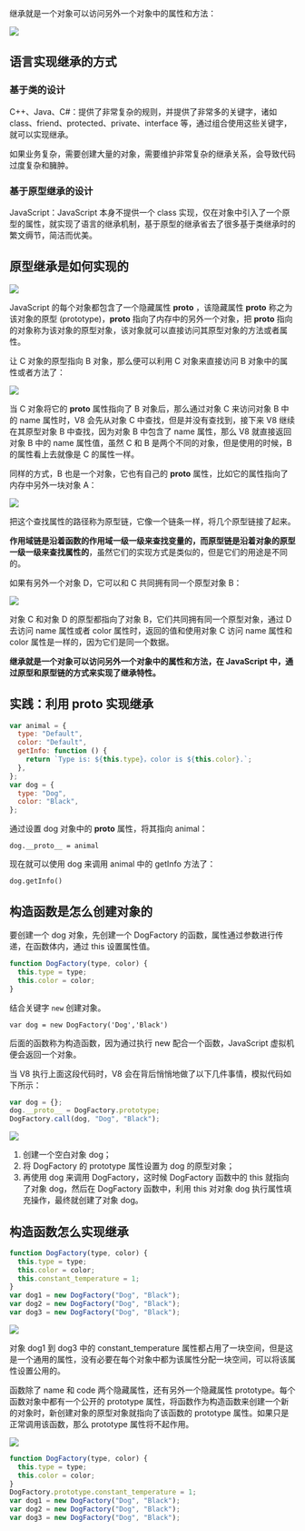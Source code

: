 继承就是一个对象可以访问另外一个对象中的属性和方法：

![](https://blog-1252173264.cos.ap-shanghai.myqcloud.com/1675763174904-54fcc9c6-54e6-465a-9701-585d746ffe30.png)

## 语言实现继承的方式

### 基于类的设计

C++、Java、C#：提供了非常复杂的规则，并提供了非常多的关键字，诸如 class、friend、protected、private、interface 等，通过组合使用这些关键字，就可以实现继承。

如果业务复杂，需要创建大量的对象，需要维护非常复杂的继承关系，会导致代码过度复杂和臃肿。

### 基于原型继承的设计

JavaScript：JavaScript 本身不提供一个 class 实现，仅在对象中引入了一个原型的属性，就实现了语言的继承机制，基于原型的继承省去了很多基于类继承时的繁文缛节，简洁而优美。

## 原型继承是如何实现的

![](https://blog-1252173264.cos.ap-shanghai.myqcloud.com/1675822663185-12300ef6-a56f-41a4-9c6a-6559587b7063.png)

JavaScript 的每个对象都包含了一个隐藏属性 **proto** ，该隐藏属性 **proto** 称之为该对象的原型 (prototype)，**proto** 指向了内存中的另外一个对象，把 **proto** 指向的对象称为该对象的原型对象，该对象就可以直接访问其原型对象的方法或者属性。

让 C 对象的原型指向 B 对象，那么便可以利用 C 对象来直接访问 B 对象中的属性或者方法了：

![](https://blog-1252173264.cos.ap-shanghai.myqcloud.com/1675822805372-5ba0f73f-991e-4cc0-afd2-66d1c61212eb.png)

当 C 对象将它的 **proto** 属性指向了 B 对象后，那么通过对象 C 来访问对象 B 中的 name 属性时，V8 会先从对象 C 中查找，但是并没有查找到，接下来 V8 继续在其原型对象 B 中查找，因为对象 B 中包含了 name 属性，那么 V8 就直接返回对象 B 中的 name 属性值，虽然 C 和 B 是两个不同的对象，但是使用的时候，B 的属性看上去就像是 C 的属性一样。

同样的方式，B 也是一个对象，它也有自己的 **proto** 属性，比如它的属性指向了内存中另外一块对象 A：

![](https://blog-1252173264.cos.ap-shanghai.myqcloud.com/1675822852853-dedac00d-6a29-4ccf-9680-84d98b8a5a05.png)

把这个查找属性的路径称为原型链，它像一个链条一样，将几个原型链接了起来。

**作用域链是沿着函数的作用域一级一级来查找变量的，而原型链是沿着对象的原型一级一级来查找属性的**，虽然它们的实现方式是类似的，但是它们的用途是不同的。

如果有另外一个对象 D，它可以和 C 共同拥有同一个原型对象 B：

![](https://blog-1252173264.cos.ap-shanghai.myqcloud.com/1675823010758-be35e16e-1f07-413d-ac5d-eec48b41714b.png)

对象 C 和对象 D 的原型都指向了对象 B，它们共同拥有同一个原型对象，通过 D 去访问 name 属性或者 color 属性时，返回的值和使用对象 C 访问 name 属性和 color 属性是一样的，因为它们是同一个数据。

**继承就是一个对象可以访问另外一个对象中的属性和方法，在 JavaScript 中，通过原型和原型链的方式来实现了继承特性。**

## 实践：利用 **proto** 实现继承

```javascript
var animal = {
  type: "Default",
  color: "Default",
  getInfo: function () {
    return `Type is: ${this.type}，color is ${this.color}.`;
  },
};
var dog = {
  type: "Dog",
  color: "Black",
};
```

通过设置 dog 对象中的 **proto** 属性，将其指向 animal：

`dog.__proto__ = animal`

现在就可以使用 dog 来调用 animal 中的 getInfo 方法了：

`dog.getInfo()`

## 构造函数是怎么创建对象的

要创建一个 dog 对象，先创建一个 DogFactory 的函数，属性通过参数进行传递，在函数体内，通过 this 设置属性值。

```javascript
function DogFactory(type, color) {
  this.type = type;
  this.color = color;
}
```

结合关键字 `new` 创建对象。

`var dog = new DogFactory('Dog','Black')`

后面的函数称为构造函数，因为通过执行 new 配合一个函数，JavaScript 虚拟机便会返回一个对象。

当 V8 执行上面这段代码时，V8 会在背后悄悄地做了以下几件事情，模拟代码如下所示：

```javascript
var dog = {};
dog.__proto__ = DogFactory.prototype;
DogFactory.call(dog, "Dog", "Black");
```

![](https://blog-1252173264.cos.ap-shanghai.myqcloud.com/1675823991478-2df73cb4-7cf7-4526-83b5-fb95c7c83e46.png)

1. 创建一个空白对象 dog；
2. 将 DogFactory 的 prototype 属性设置为 dog 的原型对象；
3. 再使用 dog 来调用 DogFactory，这时候 DogFactory 函数中的 this 就指向了对象 dog，然后在 DogFactory 函数中，利用 this 对对象 dog 执行属性填充操作，最终就创建了对象 dog。

## 构造函数怎么实现继承

```javascript
function DogFactory(type, color) {
  this.type = type;
  this.color = color;
  this.constant_temperature = 1;
}
var dog1 = new DogFactory("Dog", "Black");
var dog2 = new DogFactory("Dog", "Black");
var dog3 = new DogFactory("Dog", "Black");
```

![](https://blog-1252173264.cos.ap-shanghai.myqcloud.com/1675824183239-2bbfc058-e31f-4be2-8403-bdcaf2f2d9cf.png)

对象 dog1 到 dog3 中的 constant_temperature 属性都占用了一块空间，但是这是一个通用的属性，没有必要在每个对象中都为该属性分配一块空间，可以将该属性设置公用的。

函数除了 name 和 code 两个隐藏属性，还有另外一个隐藏属性 prototype。每个函数对象中都有一个公开的 prototype 属性，将函数作为构造函数来创建一个新的对象时，新创建对象的原型对象就指向了该函数的 prototype 属性。如果只是正常调用该函数，那么 prototype 属性将不起作用。

![](https://blog-1252173264.cos.ap-shanghai.myqcloud.com/1675824407578-a1680eac-9beb-4dfb-b6ba-c928cc26f462.png)

```javascript
function DogFactory(type, color) {
  this.type = type;
  this.color = color;
}
DogFactory.prototype.constant_temperature = 1;
var dog1 = new DogFactory("Dog", "Black");
var dog2 = new DogFactory("Dog", "Black");
var dog3 = new DogFactory("Dog", "Black");
```
